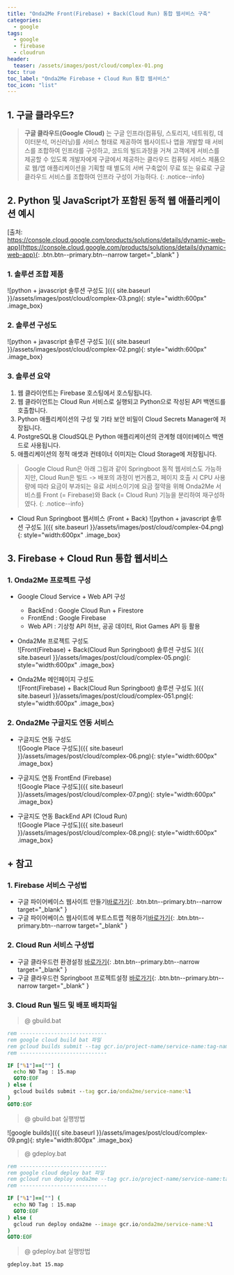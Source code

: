 ```yaml
---
title: "Onda2Me Front(Firebase) + Back(Cloud Run) 통합 웹서비스 구축"
categories: 
  - google
tags:
  - google
  - firebase
  - cloudrun
header:
  teaser: /assets/images/post/cloud/complex-01.png
toc: true
toc_label: "Onda2Me Firebase + Cloud Run 통합 웹서비스"
toc_icon: "list"  
---
```


## 1. 구글 클라우드?  

> **구글 클라우드(Google Cloud)** 는 구글 인프라(컴퓨팅, 스토리지, 네트워킹, 데이터분석, 머신러닝)를 서비스 형태로 제공하여 웹사이트나 앱을 개발할 때 서비스를 조합하여 인프라를 구성하고, 코드의 빌드과정을 거쳐 고객에게 서비스를 제공할 수 있도록 개발자에게 구글에서 제공하는 클라우드 컴퓨팅 서비스 제품으로 웹/앱 애플리케이션을 기획할 때 별도의 서버 구축없이 무료 또는 유료로 구글 클라우드 서비스를 조합하여 인프라 구성이 가능하다.
{: .notice--info}

## 2. Python 및 JavaScript가 포함된 동적 웹 애플리케이션 예시
  [출처: https://console.cloud.google.com/products/solutions/details/dynamic-web-app](https://console.cloud.google.com/products/solutions/details/dynamic-web-app){: .btn.btn--primary.btn--narrow target="_blank" }  

### 1. 솔루션 조합 제품    
  
  ![python + javascript 솔루션 구성도 ]({{ site.baseurl }}/assets/images/post/cloud/complex-03.png){: style="width:600px" .image_box}

### 2. 솔루션 구성도    
  
  ![python + javascript 솔루션 구성도 ]({{ site.baseurl }}/assets/images/post/cloud/complex-02.png){: style="width:600px" .image_box}

### 3. 솔루션 요약
  1. 웹 클라이언트는 Firebase 호스팅에서 호스팅됩니다.
  2. 웹 클라이언트는 Cloud Run 서비스로 실행되고 Python으로 작성된 API 백엔드를 호출합니다.
  3. Python 애플리케이션의 구성 및 기타 보안 비밀이 Cloud Secrets Manager에 저장됩니다.
  4. PostgreSQL용 CloudSQL은 Python 애플리케이션의 관계형 데이터베이스 백엔드로 사용됩니다.
  5. 애플리케이션의 정적 애셋과 컨테이너 이미지는 Cloud Storage에 저장됩니다.

> Google Cloud Run은 아래 그림과 같이 Springboot 동적 웹서비스도 가능하지만, Cloud Run은 빌드 -> 배포의 과정이 번거롭고, 페이지 호출 시 CPU 사용량에 따라 요금이 부과되는 유료 서비스이기에 요금 절약을 위해 Onda2Me 서비스를 Front (= Firebase)와 Back (= Cloud Run) 기능을 분리하여 재구성하였다.
{: .notice--info}

+ Cloud Run Springboot 웹서비스 (Front + Back)
  ![python + javascript 솔루션 구성도 ]({{ site.baseurl }}/assets/images/post/cloud/complex-04.png){: style="width:600px" .image_box}

## 3. Firebase + Cloud Run 통합 웹서비스

### 1. Onda2Me 프로젝트 구성

+ Google Cloud Service + Web API 구성    
 
  + BackEnd 	: Google Cloud Run + Firestore
  + FrontEnd 	: Google Firebase
  + Web API	: 기상청 API 허브, 공공 데이터, Riot Games API 등 활용  
    
  
  
+ Onda2Me 프로젝트 구성도    
  ![Front(Firebase) + Back(Cloud Run Springboot) 솔루션 구성도 ]({{ site.baseurl }}/assets/images/post/cloud/complex-05.png){: style="width:600px" .image_box}

+ Onda2Me 메인페이지 구성도    
  ![Front(Firebase) + Back(Cloud Run Springboot) 솔루션 구성도 ]({{ site.baseurl }}/assets/images/post/cloud/complex-051.png){: style="width:600px" .image_box}

### 2. Onda2Me 구글지도 연동 서비스
+ 구글지도 연동 구성도    
  ![Google Place 구성도]({{ site.baseurl }}/assets/images/post/cloud/complex-06.png){: style="width:600px" .image_box}


+ 구글지도 연동 FrontEnd (Firebase)    
  ![Google Place 구성도]({{ site.baseurl }}/assets/images/post/cloud/complex-07.png){: style="width:600px" .image_box}

+ 구글지도 연동 BackEnd API (Cloud Run)    
  ![Google Place 구성도]({{ site.baseurl }}/assets/images/post/cloud/complex-08.png){: style="width:600px" .image_box}




## + 참고

### 1. Firebase 서비스 구성법

+ 구글 파이어베이스 웹사이트 만들기[바로가기](/firebase/google-firebase-01/){: .btn.btn--primary.btn--narrow target="_blank" }
+ 구글 파이어베이스 웹사이트에 부트스트랩 적용하기[바로가기](/firebase/google-firebase-02/){: .btn.btn--primary.btn--narrow target="_blank" }

### 2. Cloud Run 서비스 구성법

+ 구글 클라우드런 환경설정 [바로가기](/google/google-run-10/){: .btn.btn--primary.btn--narrow target="_blank" }
+ 구글 클라우드런 Springboot 프로젝트설정 [바로가기](/google/google-run-20/){: .btn.btn--primary.btn--narrow target="_blank" }

### 3. Cloud Run 빌드 및 배포 배치파일
 
> @ gbuild.bat    

```bat
rem ----------------------------
rem google cloud build bat 파일
rem gcloud builds submit --tag gcr.io/project-name/service-name:tag-name
rem ----------------------------

IF ["%1"]==[""] (
  echo NO Tag : 15.map
  GOTO:EOF
) else (
  gcloud builds submit --tag gcr.io/onda2me/service-name:%1
)
GOTO:EOF
```
> @ gbuild.bat 실행방법    

  ![google builds]({{ site.baseurl }}/assets/images/post/cloud/complex-09.png){: style="width:800px" .image_box}

> @ gdeploy.bat    

```bat
rem ----------------------------
rem google cloud deploy bat 파일
rem gcloud run deploy onda2me --tag gcr.io/project-name/service-name:tag-name
rem ----------------------------

IF ["%1"]==[""] (
  echo NO Tag : 15.map
  GOTO:EOF
) else (
  gcloud run deploy onda2me --image gcr.io/onda2me/service-name:%1
)
GOTO:EOF
```

> @ gdeploy.bat 실행방법    


```bat
gdeploy.bat 15.map
```



